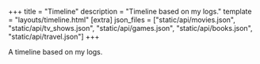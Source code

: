 +++
title = "Timeline"
description = "Timeline based on my logs."
template = "layouts/timeline.html"
[extra]
json_files = ["static/api/movies.json", "static/api/tv_shows.json", "static/api/games.json", "static/api/books.json", "static/api/travel.json"]
+++

A timeline based on my logs.

